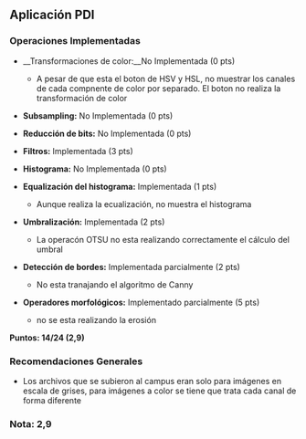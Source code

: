 ## Aplicación PDI

### Operaciones Implementadas

* __Transformaciones de color:__No Implementada (0 pts)
    * A pesar de que esta el boton de HSV y HSL, no muestrar los canales de cada compnente de color por separado. El boton no realiza la transformación de color

* __Subsampling:__ No Implementada (0 pts)

* __Reducción de bits:__ No Implementada (0 pts)

* __Filtros:__ Implementada (3 pts) 

* __Histograma:__ No Implementada (0 pts)

* __Equalización del histograma:__ Implementada (1 pts)
    * Aunque realiza la ecualización, no muestra el histograma

* __Umbralización:__ Implementada (2 pts)
    * La operacón OTSU no esta realizando correctamente el cálculo del umbral
    
* __Detección de bordes:__ Implementada parcialmente (2 pts)
    * No esta tranajando el algoritmo de Canny

* __Operadores morfológicos:__ Implementado parcialmente (5 pts)
    * no se esta realizando la erosión
    
__Puntos: 14/24 (2,9)__


### Recomendaciones Generales

* Los archivos que se subieron al campus eran solo para imágenes en escala de grises, para imágenes a color se tiene que trata cada canal de forma diferente 

### Nota: 2,9